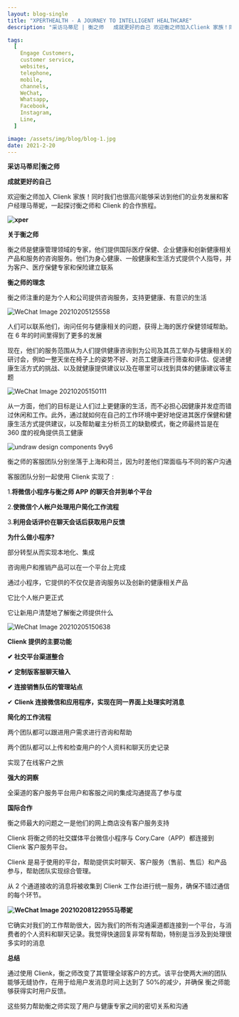 ```yaml
---
layout: blog-single
title: "XPERTHEALTH - A JOURNEY TO INTELLIGENT HEALTHCARE"
description: "采访马蒂尼 | 衡之师   成就更好的自己 欢迎衡之师加入Clienk 家族！同时我们也很高兴能够采访到他们的业务发展和客户经理马蒂妮，一起探讨衡之师和 Clienk的合作旅程。     关于衡之师   衡之师是健康管理领域的专家，他们提供国际医疗保健、企业健康和创新健康相关产品和服务的咨询服务。他们为身心健康、一般健康和生活方式提供个人指导，并为客户、医疗保健专家和保险建立联系   衡之师的理念... "

tags:
  [
    Engage Customers,
    customer service,
    websites,
    telephone,
    mobile,
    channels,
    WeChat,
    Whatsapp,
    Facebook,
    Instagram,
    Line,
  ]

image: /assets/img/blog/blog-1.jpg
date: 2021-2-20
---
```


**采访马蒂尼|衡之师**

**成就更好的自己**

欢迎衡之师加入 Clienk 家族！同时我们也很高兴能够采访到他们的业务发展和客户经理马蒂妮，一起探讨衡之师和 Clienk 的合作旅程。

**![xper](/assets/img/blog/xper.png)**

**关于衡之师**

衡之师是健康管理领域的专家，他们提供国际医疗保健、企业健康和创新健康相关产品和服务的咨询服务。他们为身心健康、一般健康和生活方式提供个人指导，并为客户、医疗保健专家和保险建立联系

**衡之师的理念**

衡之师注重的是为个人和公司提供咨询服务，支持更健康、有意识的生活

![WeChat Image 20210205125558](/assets/img/blog/WeChat_Image_20210205125558.jpg)

人们可以联系他们，询问任何与健康相关的问题，获得上海的医疗保健领域帮助。在 6 年的时间里得到了更多的发展

现在，他们的服务范围从为人们提供健康咨询到为公司及其员工举办与健康相关的研讨会，例如一整天坐在椅子上的姿势不好、对员工健康进行筛查和评估、促进健康生活方式的挑战、以及就健康提供建议以及在哪里可以找到具体的健康建议等主题

![WeChat Image 20210205150111](/assets/img/blog/WeChat_Image_20210205150111.jpg)

从一方面，他们的目标是让人们过上更健康的生活，而不必担心因健康并发症而错过休闲和工作。此外，通过就如何在自己的工作环境中更好地促进其医疗保健和健康生活方式提供建议，以及帮助雇主分析员工的缺勤模式，衡之师最终旨是在 360 度的视角提供员工健康

![undraw design components 9vy6](/assets/img/blog/undraw_design_components_9vy6.png)

衡之师的客服团队分别坐落于上海和荷兰，因为时差他们常面临与不同的客户沟通

客服团队分别一起使用 Clienk 实现了 :

1.**将微信小程序与衡之师 APP 的聊天合并到单个平台**

2.**使微信个人帐户处理用户简化工作流程**

3.**利用会话评价在聊天会话后获取用户反馈**

**为什么做小程序?**

部分转型从而实现本地化、集成

咨询用户和推销产品可以在一个平台上完成

通过小程序，它提供的不仅仅是咨询服务以及创新的健康相关产品

它比个人帐户更正式

它让新用户清楚地了解衡之师提供什么

![WeChat Image 20210205150638](/assets/img/blog/WeChat_Image_20210205150638.jpg)

**Clienk 提供的主要功能**

**✔ 社交平台渠道整合**

**✔** **定制版客服聊天输入**

**✔ 连接销售队伍的管理站点**

✔ **Clienk 连接微信和应用程序，实现在同一界面上处理实时消息**

**简化的工作流程**

两个团队都可以跟进用户需求进行咨询和帮助

两个团队都可以上传和检查用户的个人资料和聊天历史记录

实现了在线客户之旅

**强大的洞察**

全渠道的客户服务平台用户和客服之间的集成沟通提高了参与度

**国际合作**

衡之师最大的问题之一是他们的网上商店没有客户服务支持

Clienk 将衡之师的社交媒体平台微信小程序与 Cory.Care（APP）都连接到 Clienk 客户服务平台。

Clienk 是易于使用的平台，帮助提供实时聊天、客户服务（售前、售后）和产品参与，帮助团队实现综合管理。

从 2 个通道接收的消息将被收集到 Clienk 工作台进行统一服务，确保不错过通信的每个环节。

**![WeChat Image 20210208122955](/assets/img/blog/WeChat_Image_20210208122955.jpg)马蒂妮**

它确实对我们的工作帮助很大，因为我们的所有沟通渠道都连接到一个平台，与消费者的个人资料和聊天记录。我觉得快速回复非常有帮助，特别是当涉及到处理很多实时的消息

**总结**

通过使用 Clienk，衡之师改变了其管理全球客户的方式。该平台使两大洲的团队能够无缝协作，在用于给用户发消息时间上达到了 50%的减少，并确保 衡之师能够获得实时用户反馈。

这些努力帮助衡之师实现了用户与健康专家之间的密切关系和沟通
